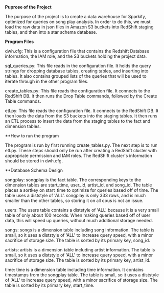 **Puprose of the Project**

The purpose of the project is to create a data warehouse for Sparkify, optimized for queries on song play analysis.  In order to do this, we must load the raw data in json files in Amazon S3 buckets into RedShift staging tables, and then into a star schema database.

**Program Files**

dwh.cfg: This is a configuration file that contains the Redshift Database information, the IAM role, and the S3 buckets holding the project data.

sql_queries.py: This file reads in the configuration file. It holds the query strings for dropping database tables, creating tables, and inserting into tables. It also contains grouped lists of the queries that will be used to iterate through in the other program files.

create_tables.py: This file reads the configuration file. It connects to the RedShift DB. It then runs the Drop Table commands, followed by the Create Table commands.

etl.py: This file reads the configuration file. It connects to the RedShift DB. It then loads the data from the S3 buckets into the staging tables. It then runs an ETL process to insert the data from the staging tables to the fact and dimension tables.

**How to run the program

The program is run by first running create_tables.py. The next step is to run etl.py.  These steps should only be run after creating a RedShift cluster with appropriate permission and IAM roles. The RedShift cluster's information should be stored in dwh.cfg.

**Database Schema Design

songplay: songplay is the fact table. The corresponding keys to the dimension tables are start_time, user_id, artist_id, and song_id. The table places a sortkey on start_time to optimize for queries based off of time. The table uses a diststyle of 'ALL'. songplay is only 333 rows, and is much smaller than the other tables, so storing it on all cpus is not an issue.

users: The users table contains a diststyle of 'ALL'  because it is a very small table of only about 100 records. When making queries based off of user data, this will speed up queries, without much additional storage needed.

songs: songs is a dimension table including song information.  The table is small, so it uses a diststyle of 'ALL' to increase query speed, with a minor sacrifice of storage size.  The table is sorted by its primary key, song_id.

artists: artists is a dimension table including artist information.  The table is small, so it uses a diststyle of 'ALL' to increase query speed, with a minor sacrifice of storage size. The table is sorted by its primary key, artist_id.

time: time is a dimension table including time information. It contains timestamps from the songplay table.  The table is small, so it uses a diststyle of 'ALL' to increase query speed, with a minor sacrifice of storage size. The table is sorted by its primary key, start_time.

